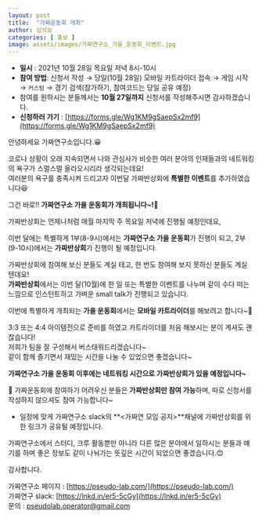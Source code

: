 ```yaml
---
layout: post
title:  "가짜운동회 개최"
author: 심석보
categories: [ 홍보 ]
image: assets/images/가짜연구소_가을_운동회_이벤트.jpg
---
```


- **일시** : 2021년 10월 28일 목요일 저녁 8시-10시
- **참여 방법**: 신청서 작성 → 당일(10월 28일) 모바일 카트라이더 접속 → 게임 시작 → `커스텀` → 경기 검색(참가하기, 참여코드는 당일 공유 예정)
- 참여를 원하시는 분들께서는 **10월 27일까지** 신청서를 작성해주시면 감사하겠습니다.
- **신청하러 가기** : [https://forms.gle/Wg1KM9gSaepSx2mf9](https://forms.gle/Wg1KM9gSaepSx2mf9)

안녕하세요 가짜연구소입니다.😀

코로나 상황이 오래 지속되면서 나와 관심사가 비슷한 여러 분야의 인재들과의 네트워킹의 욕구가 스멀스멀 올라오시리라 생각되는데요!<br>
여러분의 욕구를 충족시켜 드리고자 이번달 가짜반상회에 **특별한 이벤트**를 추가하였습니다😆

그건 바로!! **가짜연구소 가을 운동회가 개최됩니다~!**🎉

가짜반상회는 언제나처럼 매월 마지막 주 목요일 저녁에 진행될 예정인데요, 

이번 달에는 특별하게 1부(8-9시)에서는 **가짜연구소 가을 운동회**가 진행이 되고, 2부(9-10시)에서는 **가짜반상회**가 진행이 될 예정입니다.

가짜반상회에 참여해 보신 분들도 계실 테고, 한 번도 참여해 보지 못하신 분들도 계실 텐데요!<br>
**가짜반상회**에서는 이번 달(10월)에 한 일 또는 특별한 이벤트를 나누며 같이 수다 떠는 느낌으로 인스턴트하고 가벼운 small talk가 진행되고 있습니다.


이번에 특별하게 개최되는 **가을 운동회**에서는 **모바일 카트라이더**를 해보려고 합니다~🤩

3:3 또는 4:4 아이템전으로 준비를 하였고 카트라이더를 처음 해보시는 분이 계셔도 괜찮습니다!<br>
저희가 팀을 잘 구성해서 버스태워드리겠습니다~<br>
같이 함께 즐기면서 재밌는 시간을 나눌 수 있었으면 좋겠습니다~

**가짜연구소 가을 운동회 이후에는 네트워킹 시간으로 가짜반상회가 있을 예정입니다~**

🥲 가짜운동회에 참여하기 어려우신 분들은 **가짜반상회만 참여 가능**하며, 따로 신청서를 작성하지 않으셔도 참여 가능합니다~<br>
- 일정에 맞게 가짜연구소 slack의 **<가짜연 모임 공지>**채널에 가짜반상회를 위한 링크가 공유될 예정입니다.

가짜연구소에서 스터디, 크루 활동뿐만 아니라 다른 많은 분야에서 일하시는 분들과 얘기를 하며 좋은 정보도 같이 나눠가는 뜻깊은 시간이 되었으면 좋겠습니다.😊

감사합니다.


가짜연구소 페이지 : [https://pseudo-lab.com/](https://pseudo-lab.com/)<br>
가짜연구 slack: [https://lnkd.in/er5-5cGy](https://lnkd.in/er5-5cGy)<br>
문의 : pseudolab.operator@gmail.com
